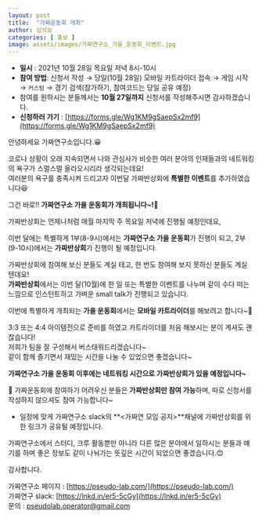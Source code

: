 ```yaml
---
layout: post
title:  "가짜운동회 개최"
author: 심석보
categories: [ 홍보 ]
image: assets/images/가짜연구소_가을_운동회_이벤트.jpg
---
```


- **일시** : 2021년 10월 28일 목요일 저녁 8시-10시
- **참여 방법**: 신청서 작성 → 당일(10월 28일) 모바일 카트라이더 접속 → 게임 시작 → `커스텀` → 경기 검색(참가하기, 참여코드는 당일 공유 예정)
- 참여를 원하시는 분들께서는 **10월 27일까지** 신청서를 작성해주시면 감사하겠습니다.
- **신청하러 가기** : [https://forms.gle/Wg1KM9gSaepSx2mf9](https://forms.gle/Wg1KM9gSaepSx2mf9)

안녕하세요 가짜연구소입니다.😀

코로나 상황이 오래 지속되면서 나와 관심사가 비슷한 여러 분야의 인재들과의 네트워킹의 욕구가 스멀스멀 올라오시리라 생각되는데요!<br>
여러분의 욕구를 충족시켜 드리고자 이번달 가짜반상회에 **특별한 이벤트**를 추가하였습니다😆

그건 바로!! **가짜연구소 가을 운동회가 개최됩니다~!**🎉

가짜반상회는 언제나처럼 매월 마지막 주 목요일 저녁에 진행될 예정인데요, 

이번 달에는 특별하게 1부(8-9시)에서는 **가짜연구소 가을 운동회**가 진행이 되고, 2부(9-10시)에서는 **가짜반상회**가 진행이 될 예정입니다.

가짜반상회에 참여해 보신 분들도 계실 테고, 한 번도 참여해 보지 못하신 분들도 계실 텐데요!<br>
**가짜반상회**에서는 이번 달(10월)에 한 일 또는 특별한 이벤트를 나누며 같이 수다 떠는 느낌으로 인스턴트하고 가벼운 small talk가 진행되고 있습니다.


이번에 특별하게 개최되는 **가을 운동회**에서는 **모바일 카트라이더**를 해보려고 합니다~🤩

3:3 또는 4:4 아이템전으로 준비를 하였고 카트라이더를 처음 해보시는 분이 계셔도 괜찮습니다!<br>
저희가 팀을 잘 구성해서 버스태워드리겠습니다~<br>
같이 함께 즐기면서 재밌는 시간을 나눌 수 있었으면 좋겠습니다~

**가짜연구소 가을 운동회 이후에는 네트워킹 시간으로 가짜반상회가 있을 예정입니다~**

🥲 가짜운동회에 참여하기 어려우신 분들은 **가짜반상회만 참여 가능**하며, 따로 신청서를 작성하지 않으셔도 참여 가능합니다~<br>
- 일정에 맞게 가짜연구소 slack의 **<가짜연 모임 공지>**채널에 가짜반상회를 위한 링크가 공유될 예정입니다.

가짜연구소에서 스터디, 크루 활동뿐만 아니라 다른 많은 분야에서 일하시는 분들과 얘기를 하며 좋은 정보도 같이 나눠가는 뜻깊은 시간이 되었으면 좋겠습니다.😊

감사합니다.


가짜연구소 페이지 : [https://pseudo-lab.com/](https://pseudo-lab.com/)<br>
가짜연구 slack: [https://lnkd.in/er5-5cGy](https://lnkd.in/er5-5cGy)<br>
문의 : pseudolab.operator@gmail.com
